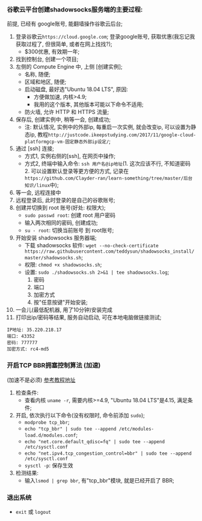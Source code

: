 ### 谷歌云平台创建shadowsocks服务端的主要过程:
前提, 已经有 google账号, 能翻墙操作谷歌云后台;
1. 登录谷歌云`https://cloud.google.com`; 登录google账号, 获取优惠(我忘记我获取过程了, 但很简单, 或者在网上找找?);
    * $300优惠, 有效期一年;
2. 找到控制台, 创建一个项目;
3. 左侧的 Compute Engine 中, 上侧 [创建实例];
    * 名称, 随便;
    * 区域和地区, 随便;
    * 启动磁盘, 最好选"Ubuntu 18.04 LTS", 原因:
        * 方便做加速, 内核>4.9;
        * 我用的这个版本, 其他版本可能以下命令不适用;
    * 防火墙, 允许 HTTP 和 HTTPS 流量;
4. 保存后, 创建实例中, 稍等一会, 创建成功;
    * 注: 默认情况, 实例中的外部ip, 每重启一次实例, 就会改变ip, 可以设置为静态ip, 教程`http://justcode.ikeepstudying.com/2017/11/google-cloud-platformgcp-vm-固定静态外部ip设定/`;
5. 通过 [ssh] 连接;
    * 方式1, 实例右侧的[ssh], 在网页中操作;
    * 方式2, 终端中输入命令: `ssh 用户名@ip地址`(1. 这次应该不行, 不知道密码 2. 可以设置默认登录等更方便的方式, 记录在`https://github.com/Clayder-ran/learn-something/tree/master/后台知识/linux`中);
6. 等一会, 远程连接中
7. 远程登录后, 此时登录的是自己的谷歌账号;
8. 创建并切换到 root 账号(好处: 权限大);
    * `sudo passwd root`: 创建 root 用户密码
    * 输入两次相同的密码, 创建成功;
    * `su - root`: 切换当前账号 到 root账号;
9. 开始安装 shadowsocks 服务器端;
    * 下载 shadowsocks 软件: `wget --no-check-certificate https://raw.githubusercontent.com/teddysun/shadowsocks_install/master/shadowsocks.sh`;
    * 权限: `chmod +x shadowsocks.sh`;
    * 设置: `sudo ./shadowsocks.sh 2>&1 | tee shadowsocks.log`;
        1. 密码
        2. 端口
        3. 加密方式
        4. 按"任意按键"开始安装;
10. 一会儿(最低配机器, 用了10分钟)安装完成
11. 打印出ip/密码等结果, 服务自动启动, 可在本地电脑做链接测试;

```
IP地址: 35.220.218.17
端口: 43352
密码: 777777
加密方式: rc4-md5
```


### 开启TCP BBR拥塞控制算法 (加速)
(加速不是必须)
[参考教程地址](https://github.com/iMeiji/shadowsocks_install/wiki/开启TCP-BBR拥塞控制算法)

1. 检查条件:
    * 查看内核 `uname -r`, 需要内核>=4.9, "Ubuntu 18.04 LTS"是4.15, 满足条件;
2. 开启, 依次执行以下命令(没有权限时, 命令前添加 `sudo`);
    * `modprobe tcp_bbr`;
    * `echo "tcp_bbr" | sudo tee --append /etc/modules-load.d/modules.conf`;
    * `echo "net.core.default_qdisc=fq" | sudo tee --append /etc/sysctl.conf`
    * `echo "net.ipv4.tcp_congestion_control=bbr" | sudo tee --append /etc/sysctl.conf`  
    * `sysctl -p`: 保存生效
4. 检测结果:
    * 输入`lsmod | grep bbr`, 有"tcp_bbr"模块, 就是已经开启了 BBR;



### 退出系统
* `exit` 或 `logout`